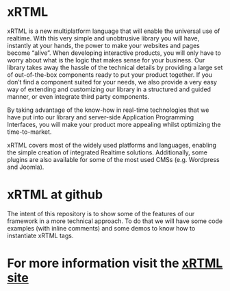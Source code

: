 # xRTML

xRTML is a new multiplatform language that will enable the universal use of realtime.
With this very simple and unobtrusive library you will have, instantly at your hands, the power to make your websites and pages become “alive”.
When developing interactive products, you will only have to worry about what is the logic that makes sense for your business. Our library takes away the hassle of the technical details by providing a large set of out-of-the-box components ready to put your product together. If you don’t find a component suited for your needs, we also provide a very easy way of extending and customizing our library in a structured and guided manner, or even integrate third party components.

By taking advantage of the know-how in real-time technologies that we have put into our library and server-side Application Programming Interfaces, you will make your product more appealing whilst optimizing the time-to-market.

xRTML covers most of the widely used platforms and languages, enabling the simple creation of integrated Realtime solutions. Additionally, some plugins are also available for some of the most used CMSs (e.g. Wordpress and Joomla).

# xRTML at github
The intent of this repository is to show some of the features of our framework in a more technical approach. To do that we will have some code examples (with inline comments) and some demos to know how to instantiate xRTML tags.

# For more information visit the [xRTML site](http://www.xrtml.org "")